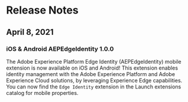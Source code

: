 # Release Notes

## April 8, 2021

### iOS & Android AEPEdgeIdentity 1.0.0

The Adobe Experience Platform Edge Identity (AEPEdgeIdentity\) mobile extension is now available on iOS and Android! This extension enables identity management with the Adobe Experience Platform and Adobe Experience Cloud solutions, by leveraging Experience Edge capabilities. You can now find the `Edge Identity` extension in the Launch extensions catalog for mobile properties.
